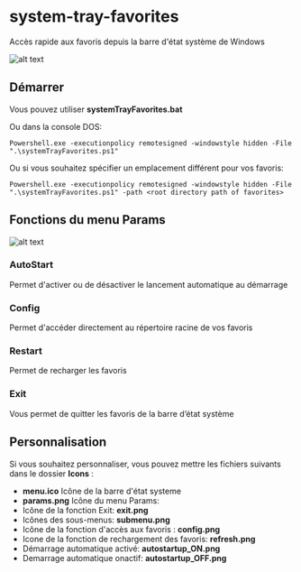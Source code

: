 # system-tray-favorites
Accès rapide aux favoris depuis la barre d'état système de Windows

![alt text](https://github.com/smairesse/system-tray-favorites/blob/main/Readme/examples.png?raw=true)

## Démarrer
Vous pouvez utiliser **systemTrayFavorites.bat**

Ou dans la console DOS:
```
Powershell.exe -executionpolicy remotesigned -windowstyle hidden -File ".\systemTrayFavorites.ps1"
```
Ou si vous souhaitez spécifier un emplacement différent pour vos favoris:
```
Powershell.exe -executionpolicy remotesigned -windowstyle hidden -File ".\systemTrayFavorites.ps1" -path <root directory path of favorites>
```

## Fonctions du menu **Params**

![alt text](https://github.com/smairesse/system-tray-favorites/blob/main/Readme/params.png?raw=true)

### AutoStart
Permet d'activer ou de désactiver le lancement automatique au démarrage

### Config
Permet d'accéder directement au répertoire racine de vos favoris

### Restart
Permet de recharger les favoris

### Exit
Vous permet de quitter les favoris de la barre d’état système

## Personnalisation
Si vous souhaitez personnaliser, vous pouvez mettre les fichiers suivants dans le dossier **Icons** :
* **menu.ico** Icône de la barre d'état systeme
* **params.png** Icône du menu Params: 
* Icône de la fonction Exit: **exit.png**
* Icônes des sous-menus: **submenu.png**
* Icône de la fonction d'accès aux favoris : **config.png**
* Icone de la fonction de rechargement des favoris: **refresh.png**
* Démarrage automatique activé: **autostartup_ON.png**
* Demarrage automatique onactif: **autostartup_OFF.png**
